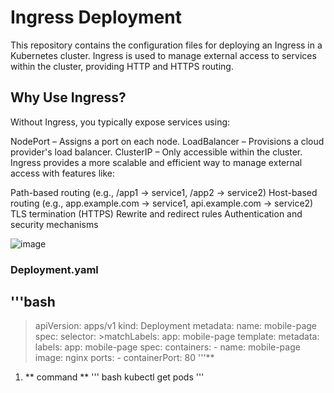 # Ingress Deployment
This repository contains the configuration files for deploying an Ingress in a Kubernetes cluster. Ingress is used to manage external access to services within the cluster, providing HTTP and HTTPS routing.
## Why Use Ingress?
Without Ingress, you typically expose services using:

NodePort – Assigns a port on each node.
LoadBalancer – Provisions a cloud provider's load balancer.
ClusterIP – Only accessible within the cluster.
Ingress provides a more scalable and efficient way to manage external access with features like:

Path-based routing (e.g., /app1 → service1, /app2 → service2)
Host-based routing (e.g., app.example.com → service1, api.example.com → service2)
TLS termination (HTTPS)
Rewrite and redirect rules
Authentication and security mechanisms


![image](https://github.com/user-attachments/assets/470122fa-b401-48f9-9e42-581b4d0bf547)


### Deployment.yaml
'''bash
---
>apiVersion: apps/v1
>kind: Deployment
>metadata:
 > name: mobile-page
>spec:
  >selector:
    >matchLabels:
      app: mobile-page
  template:
    metadata:
      labels:
        app: mobile-page
    spec:
      containers:
      - name: mobile-page
        image: nginx
        ports:
        - containerPort: 80
        '''**
   1. ** command **
     ''' bash
       kubectl get pods
      '''     


